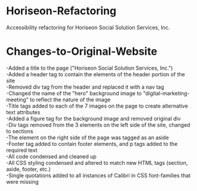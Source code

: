 # Horiseon-Refactoring
Accessibility refactoring for Horiseon Social Solution Services, Inc.

# Changes-to-Original-Website

-Added a title to the page ("Horiseon Social Solution Services, Inc.")<br>
-Added a header tag to contain the elements of the header portion of the site<br>
-Removed div tag from the header and replaced it with a nav tag<br>
-Changed the name of the "hero" background image to "digital-marketing-meeting" to reflect the nature of the image<br>
-Title tags added to each of the 7 images on the page to create alternative text attributes<br>
-Added a figure tag for the background image and removed original div<br>
-Div tags removed from the 3 elements on the left side of the site, changed to sections<br>
-The element on the right side of the page was tagged as an aside<br>
-Footer tag added to contain footer elements, and p tags added to the required text<br>
-All code condensed and cleaned up<br>
-All CSS styling condensed and altered to match new HTML tags (section, aside, footer, etc.)<br>
-Single quotations added to all instances of Calibri in CSS font-families that were missing<br>
